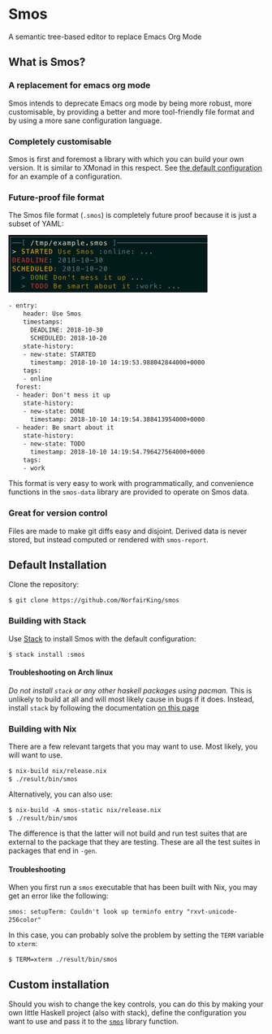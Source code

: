 # Smos

A semantic tree-based editor to replace Emacs Org Mode

## What is Smos?

### A replacement for emacs org mode

Smos intends to deprecate Emacs org mode by being more robust, more
customisable, by providing a better and more tool-friendly file
format and by using a more sane configuration language.

### Completely customisable

Smos is first and foremost a library with which you can build your own version.
It is similar to XMonad in this respect.
See [the default configuration](smos/src/Smos/Default.hs)
for an example of a configuration.

### Future-proof file format

The Smos file format (`.smos`) is completely future proof because it is just
a subset of YAML:

![Example](smos-docs-site/assets/smos.png)

``` smos
- entry:
    header: Use Smos
    timestamps:
      DEADLINE: 2018-10-30
      SCHEDULED: 2018-10-20
    state-history:
    - new-state: STARTED
      timestamp: 2018-10-10 14:19:53.988042844000+0000
    tags:
    - online
  forest:
  - header: Don't mess it up
    state-history:
    - new-state: DONE
      timestamp: 2018-10-10 14:19:54.388413954000+0000
  - header: Be smart about it
    state-history:
    - new-state: TODO
      timestamp: 2018-10-10 14:19:54.796427564000+0000
    tags:
    - work
```

This format is very easy to work with programmatically, and convenience
functions in the `smos-data` library are provided to operate on Smos data.

### Great for version control

Files are made to make git diffs easy and disjoint.
Derived data is never stored, but instead computed or rendered with `smos-report`.

## Default Installation

Clone the repository:

```
$ git clone https://github.com/NorfairKing/smos
```

### Building with Stack

Use [Stack](haskellstack.org) to install Smos with the default configuration:

```
$ stack install :smos
```

#### Troubleshooting on Arch linux

*Do not install `stack` or any other haskell packages using pacman.*
This is unlikely to build at all and will most likely cause in bugs if it does.
Instead, install `stack` by following the documentation [on this page](https://docs.haskellstack.org/en/stable/README/#how-to-install)

### Building with Nix

There are a few relevant targets that you may want to use.
Most likely, you will want to use.

```
$ nix-build nix/release.nix
$ ./result/bin/smos
```

Alternatively, you can also use:

```
$ nix-build -A smos-static nix/release.nix
$ ./result/bin/smos
```

The difference is that the latter will not build and run test suites that are external to the package that they are testing.
These are all the test suites in packages that end in `-gen`.

#### Troubleshooting

When you first run a `smos` executable that has been built with Nix, you may get an error like the following:

```
smos: setupTerm: Couldn't look up terminfo entry "rxvt-unicode-256color"
```

In this case, you can probably solve the problem by setting the `TERM` variable to `xterm`:

```
$ TERM=xterm ./result/bin/smos
```

## Custom installation

Should you wish to change the key controls, you can do this by making your own
little Haskell project (also with stack), define the configuration you want to
use and pass it to the [`smos`](https://github.com/NorfairKing/smos/blob/development/smos/src/Smos.hs#L29)
library function.
